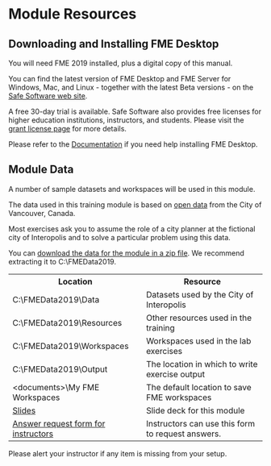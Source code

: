 # Module Resources

## Downloading and Installing FME Desktop

You will need FME 2019 installed, plus a digital copy of this manual.

You can find the latest version of FME Desktop and FME Server for Windows, Mac, and Linux - together with the latest Beta versions - on the [Safe Software web site](https://www.safe.com/support/support-resources/fme-downloads/ "Downloads Page").

A free 30-day trial is available. Safe Software also provides free licenses for higher education institutions, instructors, and students. Please visit the [grant license page](https://www.safe.com/free-fme-licenses/) for more details.

Please refer to the [Documentation](https://docs.safe.com/fme/html/FME_Desktop_Documentation/FME_Desktop_Admin_Guide/FMEInstallation/Installing-FME-Desktop.htm) if you need help installing FME Desktop.


## Module Data

A number of sample datasets and workspaces will be used in this module.

The data used in this training module is based on [open data](http://data.vancouver.ca/datacatalogue/index.htm) from the City of Vancouver, Canada.

Most exercises ask you to assume the role of a city planner at the fictional city of Interopolis and to solve a particular problem using this data.

You can [download the data for the module in a zip file](https://s3.amazonaws.com/FMEData/FMEData2019.zip). We recommend extracting it to C:\FMEData2019.

<table>
  <tr>
    <th>Location</th>
    <th>Resource</th>
  </tr>
  <tr>
  <td>C:\FMEData2019\Data</td>
  <td>Datasets used by the City of Interopolis</td>
  </tr>

  <tr>
    <td>C:\FMEData2019\Resources</td>
    <td>Other resources used in the training</td>
  </tr>

  <tr>
    <td>C:\FMEData2019\Workspaces</td>
    <td>Workspaces used in the lab exercises</td>
  </tr>

  <tr>
    <td>C:\FMEData2019\Output</td>
    <td>The location in which to write exercise output</td>
  </tr>

  <tr>
    <td>&lt;documents>\My FME Workspaces</td>
    <td>The default location to save FME workspaces</td>
  </tr>

  <tr>
    <td><a href="..\fme-desktop-data-integration-slides.zip">Slides</a></td>
    <td>Slide deck for this module</td>
  </tr>

  <tr>
    <td><a href="https://goo.gl/forms/jWeso3OY6RVe6PJG3">Answer request form for instructors</a></td>
    <td>Instructors can use this form to request answers.</td>

</table>

Please alert your instructor if any item is missing from your setup.

